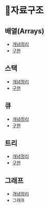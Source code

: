 # 📓자료구조
## 배열(Arrays)
* [개념정리](/Arrays/Arrays.md)
* [구현](/Arrays/)
## 스택
* [개념정리]()
* [구현](/Stack/)
## 큐
* [개념정리]()
* [구현](/Queue/)
## 트리
* [개념정리]()
* [구현](/Tree/)
## 그래프
* [개념정리]()
* 그래프
